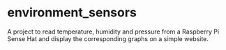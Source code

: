 # environment_sensors

A project to read temperature, humidity and pressure from a Raspberry Pi Sense Hat and display the corresponding graphs on a simple website. 